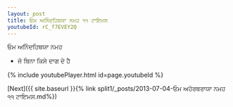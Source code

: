 ```yaml
---
layout: post
title: ਓਮ ਅਨਿੰਦਹਿਥਯਾ ਨਮਹ ੧੧ ਟਾਇਮਸ
youtubeId: rC_f7EVEY2Q
---
```

 
 
 ਓਮ ਅਨਿੰਦਹਿਥਯਾ ਨਮਹ  
 
 -  ਜੋ ਬਿਨਾ ਕਿਸੇ ਦਾਗ ਦੇ ਹੈ 
 
  
 
  
 
 
 
 
 
 


{% include youtubePlayer.html id=page.youtubeId %}
 
[Next]({{ site.baseurl }}{% link  split1/_posts/2013-07-04-ਓਮ ਅਹੋਰਥਰਾਯਾ ਨਮਹ ੧੧ ਟਾਇਮਸ.md%})
 
